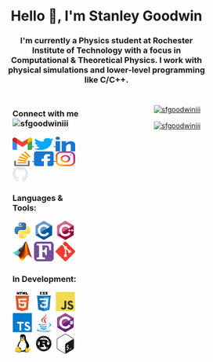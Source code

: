 <!-- Document Boilerplate -->
<!-- Used https://rahuldkjain.github.io/gh-profile-readme-generator/ to make the initial template> -->
<head>
    <meta name="viewport" content="width=device-width, initial-scale=1">
    <style>
    * {
    box-sizing: border-box;
    }
    .icon-column {
        float: left;
        width: 40%;
        padding: 10px;
    }
    .stats-column {
        float: left;
        width: 60%;
        padding: 10px;
    }
    .row:after {
        content: "";
        display: table;
        clear: both;
    }
    /* Stack when screen is too small
    @media screen and (max-width: 630px) {
        .icon-column {
            width: 100%;
        }
        .stats-column {
            width: 100%;
        }
    } */
    </style>
</head>


<!-- Readme Header -->
<h1 align="center">Hello 👋, I'm Stanley Goodwin</h1>
<h3 align="center">I'm currently a Physics student at Rochester Institute of Technology with a focus in Computational & Theoretical Physics. I work with physical simulations and lower-level programming like C/C++.</h3>

<!-- The 2 Rows -->
<div class="row">



<!-- Icons Column -->
<div class="icon-column" style="">

<!-- Social Media & Contact Info -->
<h3 align="left">
    Connect with me
    <img src="https://komarev.com/ghpvc/?username=sfgoodwiniii&label=Profile%20views&color=0e75b6&style=flat" alt="sfgoodwiniii"/>
</h3>
<p align="left">
    <!-- Gmail / Email -->
    <a href="mailto:sfg99709aktech@gmail.com" target="blank" style=>
        <img align="center" src="media/gmail.svg" alt="Email" height="25" width="40"/>
    </a>
    <!-- Twitter -->
    <a href="https://twitter.com/sfgoodwiniii" target="blank">
        <img align="center" src="media/twitter.svg" alt="Twitter" height="30" width="40"/>
    </a>
    <!-- Linked In -->
    <a href="https://linkedin.com/in/sfgoodwiniii" target="blank">
        <img align="center" src="media/linkedin.svg" alt="Linked In" height="30" width="40"/>
    </a>
    <!-- Stack Overflow -->
    <a href="https://stackoverflow.com/users/20218329" target="blank">
        <img align="center" src="media/stackoverflow.svg" alt="Stack Overflow" height="30" width="40"/>
    </a>
    <!-- Facebook -->
    <a href="https://fb.com/sfgoodwiniii" target="blank">
        <img align="center" src="media/facebook.svg" alt="Facebook" height="30" width="40"/>
    </a>
    <!-- Instagram -->
    <a href="https://instagram.com/sfgoodwiniii" target="blank">
        <img align="center" src="media/instagram.svg" alt="Instagram" height="30" width="40"/>
    </a>
    <!-- GitHub -->
    <a href="https://github.com/sfgoodwiniii" target="blank">
        <img align="center" src="media/github.png" alt="Instagram" height="32" width="32"/>
    </a>
</p>

<!-- My Current Skills -->
<h3 align="left">
    Languages & Tools:
</h3>
<p align="left">
    <a href="https://www.python.org" target="blank" rel="noreferrer"><img src="icons/python.svg" alt="python" width="40" height="40"/></a>
    <a href="https://www.cprogramming.com/" target="blank" rel="noreferrer"><img src="icons/c.svg" alt="c" width="40" height="40"/></a>
    <a href="https://isocpp.org/" target="blank" rel="noreferrer"><img src="icons/cpp.svg" alt="cplusplus" width="40" height="40"/></a>
    <a href="https://www.mathworks.com/" target="blank" rel="noreferrer"><img src="icons/matlab.png" alt="matlab" width="40" height="40"/></a>
    <a href="https://fortran-lang.org/en/" target="blank" rel="noreferrer"><img src="icons/fortran.svg" alt="fortran" width="40" height="40"/></a>
    <a href="https://git-scm.com/" target="blank" rel="noreferrer"><img src="icons/git.svg" alt="git" width="40" height="40"/></a>
</p>

<!-- Language Development -->
<h3 align="left">In Development:</h3>
<p align="left">
    <a href="https://html.com/" target="blank" rel="noreferrer"><img src="icons/html5.svg" alt="html5" width="40" height="40"/></a>
    <a href="https://www.w3.org/Style/CSS/Overview.en.html" target="blank" rel="noreferrer"><img src="icons/css3.svg" alt="css3" width="40" height="40"/></a>
    <a href="https://developer.mozilla.org/en-US/docs/Web/JavaScript" target="blank" rel="noreferrer"><img src="icons/javascript.svg" alt="javascript" width="40" height="40"/></a>
    <a href="https://www.typescriptlang.org/" target="_blank" rel="noreferrer"><img src="icons/typescript.svg" alt="typescript" width="40" height="40"/></a>
    <a href="https://www.java.com" target="blank" rel="noreferrer"><img src="icons/java.svg" alt="java" width="40" height="40"/></a>
    <a href="https://dotnet.microsoft.com/en-us/languages/csharp" target="blank" rel="noreferrer"><img src="icons/csharp.svg" alt="csharp" width="40" height="40"/></a>
    <a href="https://www.linux.org/" target="blank" rel="noreferrer"><img src="icons/linux.svg" alt="linux" width="40" height="40"/></a>
    <a href="https://www.rust-lang.org" target="blank" rel="noreferrer"><img src="icons/rust.svg" alt="rust" width="40" height="40"/></a>
    <a href="https://www.gnu.org/software/bash/" target="_blank" rel="noreferrer"><img src="icons/bash.svg" alt="bash" width="40" height="40"/></a>
</p>

</div>



<!-- Stats Column -->
<div class="stats-column" style="" align="right">

<!-- GitHub Statistics -->
<p>
    <a href="https://github.com/sfgoodwiniii" target="blank" rel="noreferrer"><img align="center" src="https://github-readme-stats.vercel.app/api?username=sfgoodwiniii&show_icons=true&locale=en" alt="sfgoodwiniii" />
</p>

<!-- Language Statistics -->
<p>
    <a href="https://github.com/sfgoodwiniii" target="blank" rel="noreferrer"><img align="center" src="https://github-readme-stats.vercel.app/api/top-langs?username=sfgoodwiniii&show_icons=true&locale=en&layout=compact" alt="sfgoodwiniii" />
</p>

</div>



</div>